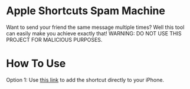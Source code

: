 # Apple Shortcuts Spam Machine
Want to send your friend the same message multiple times? Well this tool can easily make you achieve exactly that! WARNING: DO NOT USE THIS PROJECT FOR MALICIOUS PURPOSES.

# How To Use

Option 1: Use [this link](https://www.icloud.com/shortcuts/09157536b3c74d8abd9b30fb401d1efb) to add the shortcut directly to your iPhone.

